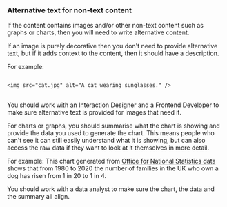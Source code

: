### Alternative text for non-text content

If the content contains images and/or other non-text content such as graphs or charts, then you will need to write alternative content.

If an image is purely decorative then you don't need to provide alternative text, but if it adds context to the content, then it should have a description.

For example:
<pre>
<code>
&lt;img src="cat.jpg" alt="A cat wearing sunglasses." />
</code>
</pre>
You should work with an Interaction Designer and a Frontend Developer to make sure alternative text is provided for images that need it.

For charts or graphs, you should summarise what the chart is showing and provide the data you used to generate the chart. This means people who can't see it can still easily understand what it is showing, but can also access the raw data if they want to look at it themselves in more detail.

For example:
This chart generated from <a id="testlink" href="#" aria-label="Fake link to Office for National Statistics data"> Office for National Statistics data</a> shows that from 1980 to 2020 the number  of families in the UK who own a dog has risen from 1 in 20 to 1 in 4.

You should work with a data analyst to make sure the chart, the data and 
the summary all align.
